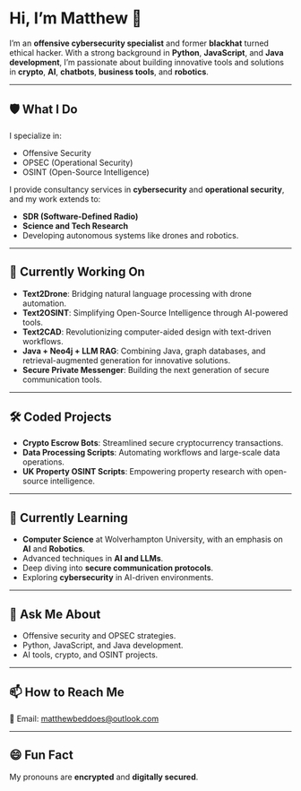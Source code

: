 
# Hi, I’m Matthew 👋  

I’m an **offensive cybersecurity specialist** and former **blackhat** turned ethical hacker. With a strong background in **Python**, **JavaScript**, and **Java development**, I’m passionate about building innovative tools and solutions in **crypto**, **AI**, **chatbots**, **business tools**, and **robotics**.

---

## 🛡️ **What I Do**
I specialize in:  
- Offensive Security  
- OPSEC (Operational Security)  
- OSINT (Open-Source Intelligence)  

I provide consultancy services in **cybersecurity** and **operational security**, and my work extends to:  
- **SDR (Software-Defined Radio)**  
- **Science and Tech Research**  
- Developing autonomous systems like drones and robotics.  

---

## 🚀 **Currently Working On**  
- **Text2Drone**: Bridging natural language processing with drone automation.  
- **Text2OSINT**: Simplifying Open-Source Intelligence through AI-powered tools.  
- **Text2CAD**: Revolutionizing computer-aided design with text-driven workflows.  
- **Java + Neo4j + LLM RAG**: Combining Java, graph databases, and retrieval-augmented generation for innovative solutions.  
- **Secure Private Messenger**: Building the next generation of secure communication tools.  

---

## 🛠️ **Coded Projects**  
- **Crypto Escrow Bots**: Streamlined secure cryptocurrency transactions.  
- **Data Processing Scripts**: Automating workflows and large-scale data operations.  
- **UK Property OSINT Scripts**: Empowering property research with open-source intelligence.  

---

## 🌱 **Currently Learning**  
- **Computer Science** at Wolverhampton University, with an emphasis on **AI** and **Robotics**.  
- Advanced techniques in **AI and LLMs**.  
- Deep diving into **secure communication protocols**.  
- Exploring **cybersecurity** in AI-driven environments.  

---

## 💬 **Ask Me About**  
- Offensive security and OPSEC strategies.  
- Python, JavaScript, and Java development.  
- AI tools, crypto, and OSINT projects.  

---

## 📫 **How to Reach Me**  
📧 Email: [matthewbeddoes@outlook.com](mailto:matthewbeddoes@outlook.com)  

---

## 😄 **Fun Fact**  
My pronouns are **encrypted** and **digitally secured**.  
